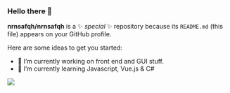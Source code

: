 ### Hello there 👋


**nrnsafqh/nrnsafqh** is a ✨ _special_ ✨ repository because its `README.md` (this file) appears on your GitHub profile.

Here are some ideas to get you started:

- 🔭 I’m currently working on front end and GUI stuff.
- 🌱 I’m currently learning Javascript, Vue.js & C#

<img src="https://github-readme-stats.vercel.app/api?username=nrnsafqh&&show_icons=true&title_color=#000000&icon_color=#000000&text_color=#000000&bg_color=ffffff">
